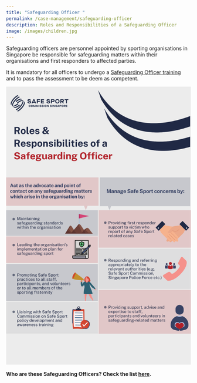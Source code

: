 ```yaml
---
title: "Safeguarding Officer "
permalink: /case-management/safeguarding-officer
description: Roles and Responsibilities of a Safeguarding Officer
image: /images/children.jpg
---
```



Safeguarding officers are personnel appointed by sporting organisations in Singapore be responsible for safeguarding matters within their organisations and first responders to affected parties.

It is mandatory for all officers to undergo a [Safeguarding Officer training](/training-and-education/so-training) and to pass the assessment to be deem as competent. 

![Alt text for image on Isomer site](/images/Safeguarding%20roles_high_res.png)


**Who are these Safeguarding Officers? Check the list [here](/files/List%20of%20Safeguarding%20Officers%20Updated%20as%20of%208%20Nov%2021.pdf).**